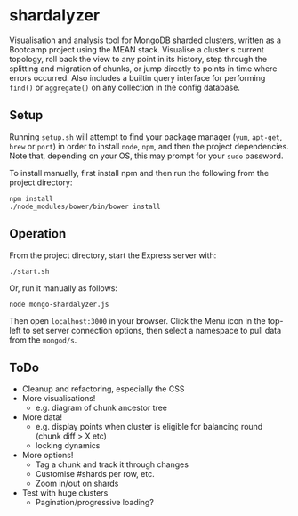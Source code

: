 shardalyzer
===========

Visualisation and analysis tool for MongoDB sharded clusters, written as a Bootcamp project using the MEAN stack. Visualise a cluster's current topology, roll back the view to any point in its history, step through the splitting and migration of chunks, or jump directly to points in time where errors occurred. Also includes a builtin query interface for performing `find()` or `aggregate()` on any collection in the config database.

Setup
-----

Running `setup.sh` will attempt to find your package manager (`yum`, `apt-get`, `brew` or `port`) in order to install `node`, `npm`, and then the project dependencies. Note that, depending on your OS, this may prompt for your `sudo` password.

To install manually, first install npm and then run the following from the project directory:

	npm install
	./node_modules/bower/bin/bower install

Operation
---------

From the project directory, start the Express server with:

	./start.sh

Or, run it manually as follows:

	node mongo-shardalyzer.js

Then open `localhost:3000` in your browser. Click the Menu icon in the top-left to set server connection options, then select a namespace to pull data from the `mongod/s`.

ToDo
-----
- Cleanup and refactoring, especially the CSS
- More visualisations!
  - e.g. diagram of chunk ancestor tree
- More data!
  - e.g. display points when cluster is eligible for balancing round (chunk diff > X etc)
  - locking dynamics
- More options!
  - Tag a chunk and track it through changes
  - Customise #shards per row, etc.
  - Zoom in/out on shards
- Test with huge clusters
  - Pagination/progressive loading?
